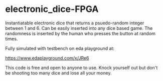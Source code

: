 # electronic_dice-FPGA
Instantiatable electronic dice that returns a psuedo-random integer between 1 and 6. Can be easily inserted into any dice based game. 
The randomness is inserted by the human who presses the button at random times. 

Fully simulated with testbench on eda playground at:

https://www.edaplayground.com/x/JRe6

This code is free and open to anyone to use. Knock yourself out but don't be shooting too many dice and lose all your money. 
